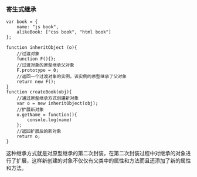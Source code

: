### 寄生式继承

```
var book = {
  	name: "js book",
  	alikeBook: ["css book", "html book"]
};

function inheritObject (o){
  	//过渡对象
  	function F(){};
  	//过渡对象的原型继承父对象
  	F.prototype = 0;
  	//返回一个过渡对象的实例，该实例的原型继承了父对象
  	return new F();
}
function createBook(obj){
  	//通过原型继承方式创建新对象
  	var o = new inheritObject(obj);
  	//扩展新对象
  	o.getName = function(){
      	console.log(name)
  	};
  	//返回扩展后的新对象
  	return o;
}
```

这种继承方式就是对原型继承的第二次封装，在第二次封装过程中对继承的对象进行了扩展，这样新创建的对象不仅仅有父类中的属性和方法而且还添加了新的属性和方法。